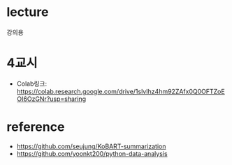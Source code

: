 # lecture
강의용


# 4교시
- Colab링크: https://colab.research.google.com/drive/1slvIhz4hm92ZAfx0Q0OFTZoEOI6OzGNr?usp=sharing


# reference
- https://github.com/seujung/KoBART-summarization
- https://github.com/yoonkt200/python-data-analysis
